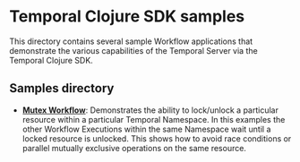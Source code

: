 # Temporal Clojure SDK samples

This directory contains several sample Workflow applications that demonstrate the various capabilities of the Temporal Server via the Temporal Clojure SDK.

## Samples directory

- [**Mutex Workflow**](./mutex/README.md): Demonstrates the ability to lock/unlock a particular resource within a particular Temporal Namespace. In this examples the other Workflow Executions within the same Namespace wait until a locked resource is unlocked. This shows how to avoid race conditions or parallel mutually exclusive operations on the same resource.
